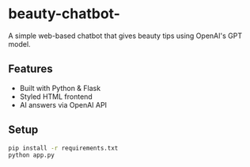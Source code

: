 # beauty-chatbot-
A simple web-based chatbot that gives beauty tips using OpenAI's GPT model.

## Features
- Built with Python & Flask
- Styled HTML frontend
- AI answers via OpenAI API

## Setup

```bash
pip install -r requirements.txt
python app.py
